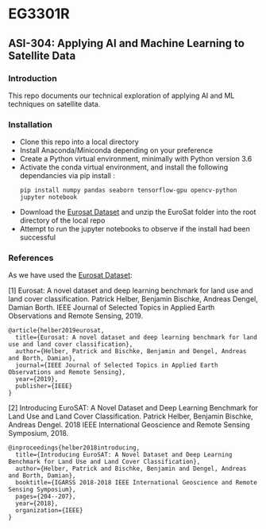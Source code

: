 # EG3301R

## ASI-304: Applying AI and Machine Learning to Satellite Data

### Introduction
This repo documents our technical exploration of applying AI and ML techniques on satellite data.

### Installation

* Clone this repo into a local directory
* Install Anaconda/Miniconda depending on your preference
* Create a Python virtual environment, minimally with Python version 3.6
* Activate the conda virtual environment, and install the following dependancies via pip install : 
  ``` 
  pip install numpy pandas seaborn tensorflow-gpu opencv-python jupyter notebook
  ```
* Download the [Eurosat Dataset](https://github.com/phelber/EuroSAT) and unzip the EuroSat folder into the root directory of the local repo
* Attempt to run the jupyter notebooks to observe if the install had been successful

### References

As we have used the [Eurosat Dataset](https://github.com/phelber/EuroSAT): 

[1] Eurosat: A novel dataset and deep learning benchmark for land use and land cover classification. Patrick Helber, Benjamin Bischke, Andreas Dengel, Damian Borth. IEEE Journal of Selected Topics in Applied Earth Observations and Remote Sensing, 2019.

```
@article{helber2019eurosat,
  title={Eurosat: A novel dataset and deep learning benchmark for land use and land cover classification},
  author={Helber, Patrick and Bischke, Benjamin and Dengel, Andreas and Borth, Damian},
  journal={IEEE Journal of Selected Topics in Applied Earth Observations and Remote Sensing},
  year={2019},
  publisher={IEEE}
}
```

[2] Introducing EuroSAT: A Novel Dataset and Deep Learning Benchmark for Land Use and Land Cover Classification. Patrick Helber, Benjamin Bischke, Andreas Dengel. 2018 IEEE International Geoscience and Remote Sensing Symposium, 2018.

```
@inproceedings{helber2018introducing,
  title={Introducing EuroSAT: A Novel Dataset and Deep Learning Benchmark for Land Use and Land Cover Classification},
  author={Helber, Patrick and Bischke, Benjamin and Dengel, Andreas and Borth, Damian},
  booktitle={IGARSS 2018-2018 IEEE International Geoscience and Remote Sensing Symposium},
  pages={204--207},
  year={2018},
  organization={IEEE}
}
```
